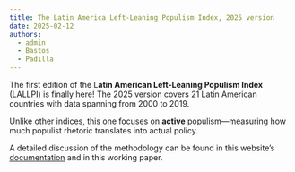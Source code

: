 ```yaml
---
title: The Latin America Left-Leaning Populism Index, 2025 version
date: 2025-02-12
authors:
  - admin
  - Bastos
  - Padilla
---
```


The first edition of the L**atin American Left-Leaning Populism Index** (LALLPI) is finally here! The 2025 version covers 21 Latin American countries with data spanning from 2000 to 2019.

Unlike other indices, this one focuses on **active** populism—measuring how much populist rhetoric translates into actual policy.

A detailed discussion of the methodology can be found in this website’s [documentation](/documentation) and in this working paper.